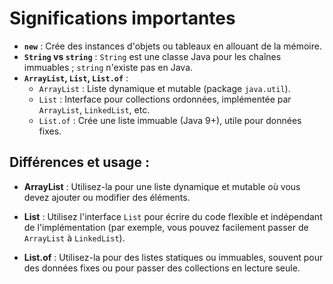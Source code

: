 # Significations importantes

- **`new`** : Crée des instances d'objets ou tableaux en allouant de la mémoire.
- **`String` vs `string`** : `String` est une classe Java pour les chaînes immuables ; `string` n'existe pas en Java.
- **`ArrayList`, `List`, `List.of`** :
  - `ArrayList` : Liste dynamique et mutable (package `java.util`).
  - `List` : Interface pour collections ordonnées, implémentée par `ArrayList`, `LinkedList`, etc.
  - `List.of` : Crée une liste immuable (Java 9+), utile pour données fixes.

## Différences et usage :

- **ArrayList** : Utilisez-la pour une liste dynamique et mutable où vous devez ajouter ou modifier des éléments.

- **List** : Utilisez l'interface `List` pour écrire du code flexible et indépendant de l'implémentation (par exemple, vous pouvez facilement passer de `ArrayList` à `LinkedList`).

- **List.of** : Utilisez-la pour des listes statiques ou immuables, souvent pour des données fixes ou pour passer des collections en lecture seule.